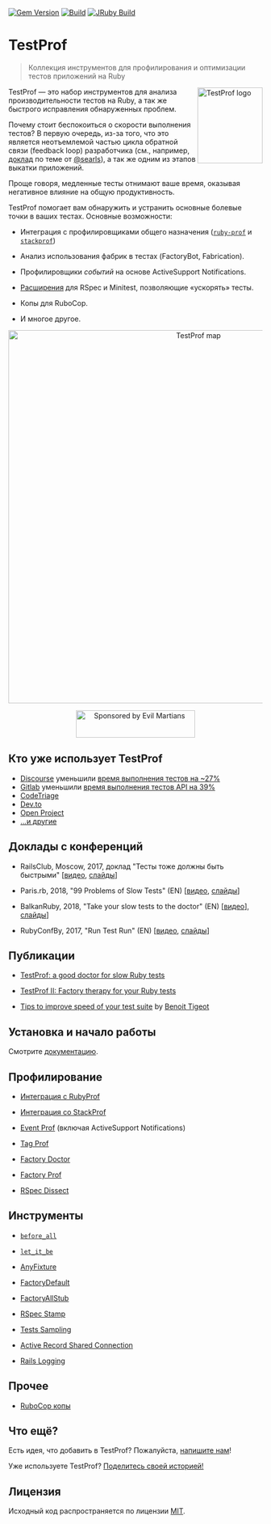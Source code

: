 [![Gem Version](https://badge.fury.io/rb/test-prof.svg)](https://rubygems.org/gems/test-prof) [![Build](https://github.com/test-prof/test-prof/workflows/Build/badge.svg)](https://github.com/test-prof/test-prof/actions)
[![JRuby Build](https://github.com/test-prof/test-prof/workflows/JRuby%20Build/badge.svg)](https://github.com/test-prof/test-prof/actions)

# TestProf

> Коллекция инструментов для профилирования и оптимизации тестов приложений на Ruby

<img align="right" height="150" width="129"
     title="TestProf logo" class="home-logo" src="/assets/images/logo.svg">

TestProf — это набор инструментов для анализа производительности тестов на Ruby, а так же быстрого исправления обнаруженных проблем.

Почему стоит беспокоиться о скорости выполнения тестов? В первую очередь, из-за того, что это является неотъемлемой частью цикла обратной связи (feedback loop) разработчика (см., например, [доклад](https://vimeo.com/145917204) по теме от [@searls](https://github.com/searls)), а так же одним из этапов выкатки приложений.

Проще говоря, медленные тесты отнимают ваше время, оказывая негативное влияние на общую продуктивность.

TestProf помогает вам обнаружить и устранить основные болевые точки в ваших тестах. Основные возможности:

- Интеграция с профилировщиками общего назначения ([`ruby-prof`](https://github.com/ruby-prof/ruby-prof) и [`stackprof`](https://github.com/tmm1/stackprof))

- Анализ использования фабрик в тестах (FactoryBot, Fabrication).

- Профилировщики _событий_ на основе ActiveSupport Notifications.

- [Расширения](#recipes) для RSpec и Minitest, позволяющие «ускорять» тесты.

- Копы для RuboCop.

- И многое другое.

<p align="center">
  <a href="http://bit.ly/test-prof-map-v1">
    <img src="/assets/images/coggle.png" alt="TestProf map" width="738">
  </a>
</p>

<p align="center">
  <a href="https://evilmartians.com/?utm_source=test-prof">
    <img src="https://evilmartians.com/badges/sponsored-by-evil-martians.svg"
         alt="Sponsored by Evil Martians" width="236" height="54">
  </a>
</p>

## Кто уже использует TestProf

- [Discourse](https://github.com/discourse/discourse) уменьшили [время выполнения тестов на ~27%](https://twitter.com/samsaffron/status/1125602558024699904)
- [Gitlab](https://gitlab.com/gitlab-org/gitlab-ce) уменьшили [время выполнения тестов API на 39%](https://gitlab.com/gitlab-org/gitlab-ce/merge_requests/14370)
- [CodeTriage](https://github.com/codetriage/codetriage)
- [Dev.to](https://github.com/thepracticaldev/dev.to)
- [Open Project](https://github.com/opf/openproject)
- [...и другие](https://github.com/test-prof/test-prof/issues/73)

## Доклады с конференций

- RailsClub, Moscow, 2017, доклад "Тесты тоже должны быть быстрыми" [[видео](https://www.youtube.com/watch?v=8S7oHjEiVzs), [слайды](https://speakerdeck.com/palkan/railsclub-moscow-2017-faster-tests)]

- Paris.rb, 2018, "99 Problems of Slow Tests" (EN) [[видео](https://www.youtube.com/watch?v=eDMZS_fkRtk), [слайды](https://speakerdeck.com/palkan/paris-dot-rb-2018-99-problems-of-slow-tests)]

- BalkanRuby, 2018, "Take your slow tests to the doctor" (EN) [[видео](https://www.youtube.com/watch?v=rOcrme82vC8)], [слайды](https://speakerdeck.com/palkan/balkanruby-2018-take-your-slow-tests-to-the-doctor)]

- RubyConfBy, 2017, "Run Test Run" (EN) [[видео](https://www.youtube.com/watch?v=q52n4p0wkIs), [слайды](https://speakerdeck.com/palkan/rubyconfby-minsk-2017-run-test-run)]

## Публикации

- [TestProf: a good doctor for slow Ruby tests](https://evilmartians.com/chronicles/testprof-a-good-doctor-for-slow-ruby-tests)

- [TestProf II: Factory therapy for your Ruby tests](https://evilmartians.com/chronicles/testprof-2-factory-therapy-for-your-ruby-tests-rspec-minitest)

- [Tips to improve speed of your test suite](https://medium.com/appaloosa-store-engineering/tips-to-improve-speed-of-your-test-suite-8418b485205c) by [Benoit Tigeot](https://github.com/benoittgt)

## Установка и начало работы

Смотрите [документацию](./getting_started.md).

## Профилирование

- [Интеграция с RubyProf](./profilers/ruby_prof.md)

- [Интеграция со StackProf](./profilers/stack_prof.md)

- [Event Prof](./profilers/event_prof.md) (включая ActiveSupport Notifications)

- [Tag Prof](./profilers/tag_prof.md)

- [Factory Doctor](./profilers/factory_doctor.md)

- [Factory Prof](./profilers/factory_prof.md)

- [RSpec Dissect](./profilers/rspec_dissect.md)

## Инструменты

- [`before_all`](./recipes/before_all.md)

- [`let_it_be`](./recipes/let_it_be.md)

- [AnyFixture](./recipes/any_fixture.md)

- [FactoryDefault](./recipes/factory_default.md)

- [FactoryAllStub](./recipes/factory_all_stub.md)

- [RSpec Stamp](./recipes/rspec_stamp.md)

- [Tests Sampling](./recipes/tests_sampling.md)

- [Active Record Shared Connection](./recipes/active_record_shared_connection.md)

- [Rails Logging](./recipes/logging.md)

## Прочее

- [RuboCop копы](./misc/rubocop.md)

## Что ещё?

Есть идея, что добавить в TestProf? Пожалуйста, [напишите нам](https://github.com/test-prof/test-prof/discussions)!

Уже используете TestProf? [Поделитесь своей историей!](https://github.com/test-prof/test-prof/discussions/73)

## Лицензия

Исходный код распространяется по лицензии [MIT](http://opensource.org/licenses/MIT).
